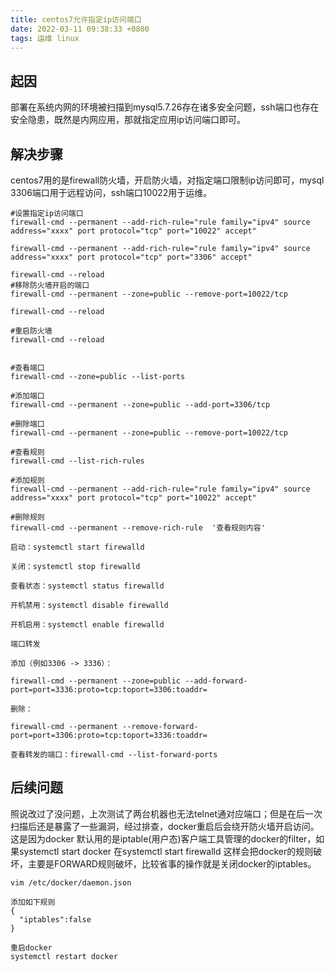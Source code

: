```yaml
---
title: centos7允许指定ip访问端口
date: 2022-03-11 09:38:33 +0800
tags: 运维 linux
---
```


## 起因
部署在系统内网的环境被扫描到mysql5.7.26存在诸多安全问题，ssh端口也存在安全隐患，既然是内网应用，那就指定应用ip访问端口即可。

## 解决步骤
centos7用的是firewall防火墙，开启防火墙，对指定端口限制ip访问即可，mysql 3306端口用于远程访问，ssh端口10022用于运维。
```
#设置指定ip访问端口
firewall-cmd --permanent --add-rich-rule="rule family="ipv4" source address="xxxx" port protocol="tcp" port="10022" accept"

firewall-cmd --permanent --add-rich-rule="rule family="ipv4" source address="xxxx" port protocol="tcp" port="3306" accept"

firewall-cmd --reload
#移除防火墙开启的端口
firewall-cmd --permanent --zone=public --remove-port=10022/tcp

firewall-cmd --reload

#重启防火墙
firewall-cmd --reload


#查看端口
firewall-cmd --zone=public --list-ports

#添加端口
firewall-cmd --permanent --zone=public --add-port=3306/tcp

#删除端口
firewall-cmd --permanent --zone=public --remove-port=10022/tcp

#查看规则
firewall-cmd --list-rich-rules

#添加规则
firewall-cmd --permanent --add-rich-rule="rule family="ipv4" source address="xxxx" port protocol="tcp" port="10022" accept"

#删除规则
firewall-cmd --permanent --remove-rich-rule  '查看规则内容'

启动：systemctl start firewalld

关闭：systemctl stop firewalld

查看状态：systemctl status firewalld

开机禁用：systemctl disable firewalld

开机启用：systemctl enable firewalld

端口转发

添加（例如3306 -> 3336）：

firewall-cmd --permanent --zone=public --add-forward-port=port=3336:proto=tcp:toport=3306:toaddr=

删除：

firewall-cmd --permanent --remove-forward-port=port=3306:proto=tcp:toport=3336:toaddr=

查看转发的端口：firewall-cmd --list-forward-ports
```

## 后续问题

照说改过了没问题，上次测试了两台机器也无法telnet通对应端口；但是在后一次扫描后还是暴露了一些漏洞，经过排查，docker重启后会绕开防火墙开启访问。这是因为docker 默认用的是iptable(用户态)客户端工具管理的docker的filter，如果systemctl start docker 在systemctl start firewalld 这样会把docker的规则破坏，主要是FORWARD规则破坏，比较省事的操作就是关闭docker的iptables。
```
vim /etc/docker/daemon.json

添加如下规则
{
  "iptables":false
}

重启docker
systemctl restart docker
```